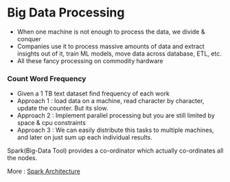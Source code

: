 # Big Data Processing

* When one machine is not enough to process the data, we divide & conquer
* Companies use it to process massive amounts of data and extract insights out of it, train ML models, move data across database, ETL, etc.
* All these fancy processing on commodity hardware

### Count Word Frequency

* Given a 1 TB text dataset find frequency of each work
* Approach 1 : load data on a machine, read character by character, update the counter. But its slow.
* Approach 2 : Implement parallel processing but you are still limited by space & cpu constraints
* Approach 3 : We can easily distribute this tasks to multiple machines, and later on just sum up each individual results.

Spark(Big-Data Tool) provides a co-ordinator which actually co-ordinates all the nodes.

More : [Spark Architecture](https://notes.minetest.in/pyspark/notes/ch15/)

